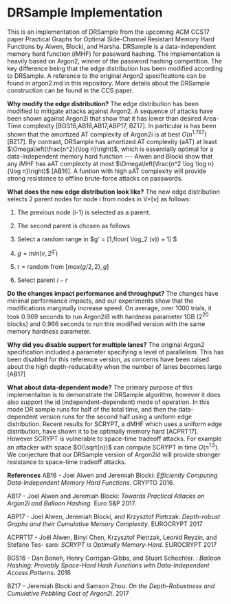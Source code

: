 # DRSample Implementation

This is an implementation of DRSample from the upcoming ACM CCS17 paper Practical Graphs for Optimal Side-Channel Resistant Memory Hard Functions by Alwen, Blocki, and Harsha. DRSample is a data-independent memory hard function (iMHF) for password hashing. The implementation is heavily based on Argon2, winner of the password hashing competition. The key difference being that the edge distribution has been modified according to DRSample. A reference to the original Argon2 specifications can be found in argon2.md in this repository. More details about the DRSample construction can be found in the CCS paper.

**Why modify the edge distribution?**
The edge distribution has been modified to mitigate attacks against Argon2. A sequence of attacks have been shown against Argon2i that show that it has lower than desired Area-Time complexity [BGS16,AB16,AB17,ABP17, BZ17]. In particular is has been shown that the amortized AT complexity of Argon2i is at best $O(n^{1.767})$[BZ17]. By contrast, DRSample has amortized AT complexity (aAT) at least $\Omega\left(\frac{n^2}{\log n}\right)$, which is essentially optimal for a data-independent memory hard function --- Alwen and Blocki show that any iMHF has aAT complexity at most $\Omega\left(\frac{n^2 \log \log n}{\log n}\right)$ [AB16]. A funtion with high aAT complexity will provide strong resistance to offline brute-force attacks on passwords.

**What does the new edge distribution look like?**
The new edge distribution selects 2 parent nodes for node i from nodes in V=[v] as follows:

1. The previous node (i-1) is selected as a parent.

2. The second parent is chosen as follows
  1. Select a random range in $g' = [1,floor( \log_2 (v)) + 1] $
  2. $g = min(v, 2^{g'})$
  3. r = random from $[max(g/2,2),g]$
  4. Select parent $i-r$

**Do the changes impact performance and throughput?**
The changes have minimal performance impacts, and our experiments show that the modifications marginally increase speed. On average, over
1000 trials, it took 0.969 seconds to run Argon2iB with hardness parameter 1GB ($2^20$ blocks) and 0.966 seconds to run this modified version with the same memory hardness parameter.


**Why did you disable support for multiple lanes?**
The original Argon2 specification included a parameter specifying a level of parallelism. This has been disabled for this reference version, as concerns have been raised about the high depth-reducability when the number of lanes becomes large [AB17]

**What about data-dependent mode?**
The primary purpose of this implementaiton is to demonstrate the DRSample algorithm, however it does also support the id (independent-dependent) mode of operation. In this mode DR sample runs for half of the total time, and then the data-dependent version runs for the second half using a uniform edge distribution.
 Recent results for SCRYPT, a dMHF which uses a uniform edge distribution, have shown it to be optimally memory hard [ACPRT17]. However SCRYPT is vulnerable to space-time tradeoff attacks. For example an attacker with space $O(\sqrt{n})$ can compute SCRYPT in time $O(n^{1.5})$. We conjecture that our DRSample version of Argon2id will provide stronger resistance to space-time tradeoff attacks.

**References**
AB16 - Joel Alwen and Jeremiah Blocki: *Efficiently Computing Data-Independent Memory Hard Functions*. CRYPTO 2016.

AB17 - Joel Alwen and Jeremiah Blocki: *Towards Practical Attacks on Argon2i and Balloon Hashing*. Euro S&P 2017.

ABP17 - Joel Alwen, Jeremiah Blocki, and Krzysztof Pietrzak: *Depth-robust Graphs and their Cumulative Memory Complexity*. EUROCRYPT 2017

ACPRT17 - Joël Alwen, Binyi Chen, Krzysztof Pietrzak, Leonid Reyzin, and Stefano Tes-
saro: *SCRYPT is Optimally Memory-Hard*. EUROCRYPT 2017

BGS16 - Dan Boneh, Henry Corrigan-Gibbs, and Stuart Schechter. : *Balloon Hashing: Provably Space-Hard Hash Functions with Data-Independent Access Patterns*. 2016

BZ17 - Jeremiah Blocki and Samson Zhou: *On the Depth-Robustness and Cumulative Pebbling Cost of Argon2i*. 2017



